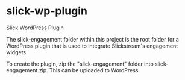 # slick-wp-plugin
Slick WordPress Plugin

The slick-engagement folder within this project is the root folder for a WordPress plugin that is used to integrate Slickstream's engagement widgets.

To create the plugin, zip the "slick-engagement" folder into slick-engagement.zip.  This can be uploaded to WordPress.
